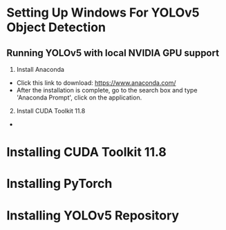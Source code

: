 # Setting Up Windows For YOLOv5 Object Detection

## Running YOLOv5 with local NVIDIA GPU support
1. Install Anaconda
  - Click this link to download: https://www.anaconda.com/
  - After the installation is complete, go to the search box and type 'Anaconda Prompt', click on the application.
2. Install CUDA Toolkit 11.8
  - 

# Installing CUDA Toolkit 11.8

# Installing PyTorch

# Installing YOLOv5 Repository
